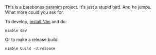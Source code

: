 This is a barebones [paranim](https://github.com/paranim/paranim) project. It's just a stupid bird. And he jumps. What more could you ask for.

To develop, [install Nim](https://nim-lang.org/install.html) and do:

```
nimble dev
```

Or to make a release build:

```
nimble build -d:release
```
